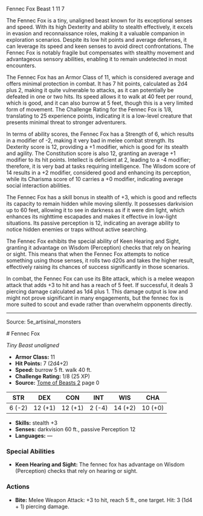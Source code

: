 <MonsterName/>Fennec Fox</MonsterName>
<CreatureType/>Beast</CreatureType>
<CR/>1</CR>
<AC/>11</AC>
<HP/>7</HP>
<summary>The Fennec Fox is a tiny, unaligned beast known for its exceptional senses and speed. With its high Dexterity and ability to stealth effectively, it excels in evasion and reconnaissance roles, making it a valuable companion in exploration scenarios. Despite its low hit points and average defenses, it can leverage its speed and keen senses to avoid direct confrontations. The Fennec Fox is notably fragile but compensates with stealthy movement and advantageous sensory abilities, enabling it to remain undetected in most encounters.</summary>

<detail>

The Fennec Fox has an Armor Class of 11, which is considered average and offers minimal protection in combat. It has 7 hit points, calculated as 2d4 plus 2, making it quite vulnerable to attacks, as it can potentially be defeated in one or two hits. Its speed allows it to walk at 40 feet per round, which is good, and it can also burrow at 5 feet, though this is a very limited form of movement. The Challenge Rating for the Fennec Fox is 1/8, translating to 25 experience points, indicating it is a low-level creature that presents minimal threat to stronger adventurers.

In terms of ability scores, the Fennec Fox has a Strength of 6, which results in a modifier of -2, making it very bad in melee combat strength. Its Dexterity score is 12, providing a +1 modifier, which is good for its stealth and agility. The Constitution score is also 12, granting an average +1 modifier to its hit points. Intellect is deficient at 2, leading to a -4 modifier; therefore, it is very bad at tasks requiring intelligence. The Wisdom score of 14 results in a +2 modifier, considered good and enhancing its perception, while its Charisma score of 10 carries a +0 modifier, indicating average social interaction abilities.

The Fennec Fox has a skill bonus in stealth of +3, which is good and reflects its capacity to remain hidden while moving silently. It possesses darkvision up to 60 feet, allowing it to see in darkness as if it were dim light, which enhances its nighttime escapades and makes it effective in low-light situations. Its passive perception is 12, indicating an average ability to notice hidden enemies or traps without active searching.

The Fennec Fox exhibits the special ability of Keen Hearing and Sight, granting it advantage on Wisdom (Perception) checks that rely on hearing or sight. This means that when the Fennec Fox attempts to notice something using those senses, it rolls two d20s and takes the higher result, effectively raising its chances of success significantly in those scenarios.

In combat, the Fennec Fox can use its Bite attack, which is a melee weapon attack that adds +3 to hit and has a reach of 5 feet. If successful, it deals 3 piercing damage calculated as 1d4 plus 1. This damage output is low and might not prove significant in many engagements, but the fennec fox is more suited to scout and evade rather than overwhelm opponents directly.</detail>



---

Source: 5e_artisinal_monsters

<statblock>
# Fennec Fox

*Tiny* *Beast* *unaligned*

- **Armor Class:** 11
- **Hit Points:** 7 (2d4+2)
- **Speed:** burrow 5 ft. walk 40 ft.
- **Challenge Rating:** 1/8 (25 XP)
- **Source:** [Tome of Beasts 2](https://koboldpress.com/kpstore/product/tome-of-beasts-2-for-5th-edition) page 0

| STR | DEX | CON | INT | WIS | CHA |
| --- | --- | --- | --- | --- | --- |
| 6 (-2) | 12 (+1) | 12 (+1) | 2 (-4) | 14 (+2) | 10 (+0) |

- **Skills:** stealth +3
- **Senses:** darkvision 60 ft., passive Perception 12
- **Languages:** —

### Special Abilities

- **Keen Hearing and Sight:** The fennec fox has advantage on Wisdom (Perception) checks that rely on hearing or sight.

### Actions

- **Bite:** Melee Weapon Attack: +3 to hit, reach 5 ft., one target. Hit: 3 (1d4 + 1) piercing damage.


</statblock>


